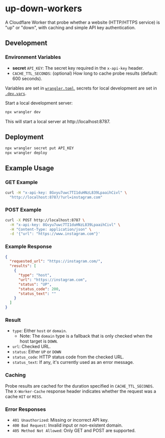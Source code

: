 # up-down-workers

A Cloudflare Worker that probe whether a website (HTTP/HTTPS service) is "up" or "down", with caching and simple API key authentication.

## Development

### Environment Variables
- **secret** `API_KEY`: The secret key required in the `x-api-key` header.
- `CACHE_TTL_SECONDS`: (optional) How long to cache probe results (default: 600 seconds).

Variables are set in [`wrangler.toml`](wrangler.toml), secrets for local development are set in [`.dev.vars`](.dev.vars).

Start a local development server:

```sh
npx wrangler dev
```

This will start a local server at http://localhost:8787.

## Deployment

```sh
npx wrangler secret put API_KEY
npx wrangler deploy
```

## Example Usage

### GET Example

```sh
curl -H "x-api-key: 8Gvyu7uwc7TI1duHNzL839LpaaihCivl" \
  "http://localhost:8787/?url=instagram.com"
```

### POST Example

```sh
curl -X POST http://localhost:8787 \
  -H "x-api-key: 8Gvyu7uwc7TI1duHNzL839LpaaihCivl" \
  -H "Content-Type: application/json" \
  -d '{"url": "https://www.instagram.com"}'
```

### Example Response

```json
{
  "requested_url": "https://instagram.com/",
  "results": [
    {
      "type": "host",
      "url": "https://instagram.com",
      "status": "UP",
      "status_code": 200,
      "status_text": ""
    }
  ]
}
```

### Result

- `type`: Either `host` or `domain`.
    - Note: The `domain` type is a fallback that is only checked when the host target is `DOWN`.
- `url`: Checked URL.
- `status`: Either `UP` or `DOWN`
- `status_code`: HTTP status code from the checked URL.
- `status_text`: If any, it's currently used as an error message.

### Caching

Probe results are cached for the duration specified in `CACHE_TTL_SECONDS`. The `X-Worker-Cache` response header indicates whether the request was a cache `HIT` or `MISS`.

### Error Responses

- `401 Unauthorized`: Missing or incorrect API key.
- `400 Bad Request`: Invalid input or non-existent domain.
- `405 Method Not Allowed`: Only GET and POST are supported.
